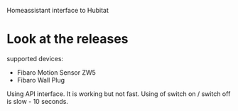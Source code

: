 Homeassistant interface to Hubitat

# Look at the releases

supported devices:
- Fibaro Motion Sensor ZW5
- Fibaro Wall Plug

Using API interface. It is working but not fast. Using of switch on / switch off is slow - 10 seconds.
